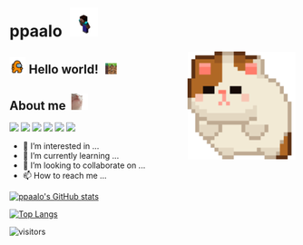 # ppaalo &nbsp;<img src="https://github.com/ppaalo/ppaalo/blob/main/assets/steve.gif" width="50px">

<img align="right" alt="Cat Spin.gif" src="https://github.com/ppaalo/ppaalo/blob/main/assets/cat-spin.gif" width="190" />

## <img src="https://github.com/ppaalo/ppaalo/blob/main/assets/amongus.gif" width="29px"> **Hello world!** &nbsp;<img src="https://github.com/ppaalo/ppaalo/blob/main/assets/minecraft.gif" width="24px">

## **About me** &nbsp;<img src="https://github.com/ppaalo/ppaalo/blob/main/assets/catJAM.gif" width="29px">

<p align="left">
<!--- github --->
<a href="https://github.com/ppaalo" alt="Github">
  <img src="https://img.shields.io/badge/-Github-000?style=flat-square&logo=Github&logoColor=white&link=https://github.com/ppaalo"/></a>
<!--- linkedin --->
<a href="https://www.linkedin.com/in/ppaalo/" alt="Linkedin">
  <img src="https://img.shields.io/badge/-Linkedin-0e76a8?style=for-the-badge&logo=Linkedin&logoColor=white&link=https://www.linkedin.com/in/ppaalo/" /></a>
<!--- twitter --->
<a href="https://twitter.com/ppaalo3" alt="Twitter">
<img src="https://img.shields.io/badge/Twitter-1DA1F2?style=for-the-badge&logo=twitter&logoColor=white&link=https://twitter.com/ppaalo3" /></a>
<!--- gmail --->
<a href="mailto:ppaalo3.henriquecosta@gmail.com" alt="Gmail">
<img src="https://img.shields.io/badge/Gmail-D14836?style=for-the-badge&logo=gmail&logoColor=white
" /></a>
<!--- Instagram --->
<a href="https://instagram.com/ppaalo" alt="Instagram">
<img src="https://img.shields.io/badge/-Instagram-DF0174?style=for-the-badge&logo=instagram&logoColor=white&link=https://instagram.com/ppaalo/"/></a>
<!--- Twitch --->
<a href="https://www.twitch.tv/ppaalo3" alt="Twitch">
  <img src="https://img.shields.io/badge/Twitch-9146FF?style=for-the-badge&logo=twitch&logoColor=white&https://www.twitch.tv/ppaalo3"/></a>
</p>

- 👀 I’m interested in ...
- 🌱 I’m currently learning ...
- 💞️ I’m looking to collaborate on ...
- 📫 How to reach me ...

<!---
ppaalo/ppaalo is a ✨ special ✨ repository because its `README.md` (this file) appears on your GitHub profile.
You can click the Preview link to take a look at your changes.
--->
[![ppaalo's GitHub stats](https://github-readme-stats.vercel.app/api?username=ppaalo&show_icons=true&theme=tokyonight)](https://github.com/ppaalo)

[![Top Langs](https://github-readme-stats.vercel.app/api/top-langs/?username=ppaalo&layout=compact)](https://github.com/ppaalo)

![visitors](https://visitor-badge.laobi.icu/badge?page_id=TheDudeThatCode)
